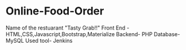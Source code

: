 # Online-Food-Order
Name of the restuarant "Tasty Grab!!"
Front End - HTML,CSS,Javascript,Bootstrap,Materialize 
Backend- PHP
Database- MySQL
Used tool- Jenkins

